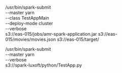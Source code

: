/usr/bin/spark-submit \
--master yarn \
--class TestAppMain \
--deploy-mode cluster \
--verbose \
s3://eas-015/jobs/amr-spark-application.jar s3://eas-015/movies/movies.json s3://eas-015/target/


/usr/bin/spark-submit \
--master yarn \
--verbose \
s3://spark-luxoft/python/TestApp.py
